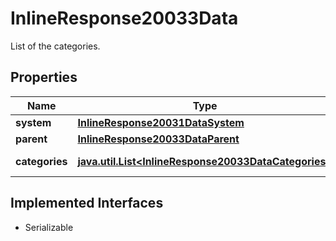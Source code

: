 

# InlineResponse20033Data

List of the categories.

## Properties

Name | Type | Description | Notes
------------ | ------------- | ------------- | -------------
**system** | [**InlineResponse20031DataSystem**](InlineResponse20031DataSystem.md) |  |  [optional]
**parent** | [**InlineResponse20033DataParent**](InlineResponse20033DataParent.md) |  |  [optional]
**categories** | [**java.util.List&lt;InlineResponse20033DataCategories&gt;**](InlineResponse20033DataCategories.md) | List of categories. |  [optional]


## Implemented Interfaces

* Serializable


